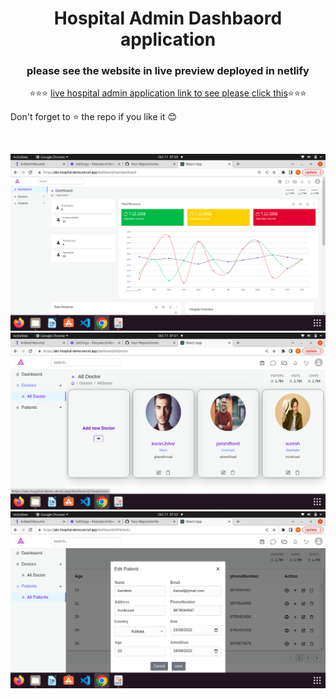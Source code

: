 
<div align="center">
  <h1>Hospital Admin Dashbaord application</h1>
  <h3>please see the website in live preview deployed in netlify</h3>
⭐⭐⭐ <a href="https://abc-hospital-demo.vercel.app/login">live hospital admin application link to see please click this</a>⭐⭐⭐
</div>
<div>
  <p>Don't forget to ⭐ the repo if you like it 😊</p>
 </div>
<br/>


![project img](https://github.com/ManiMaran001/abcAdminDashboard/blob/main/screenshot/Screenshot%20from%202022-10-11%2007-20-46.png?raw=true)
![stack Overflow](https://github.com/ManiMaran001/abcAdminDashboard/blob/main/screenshot/Screenshot%20from%202022-10-11%2007-21-49.png?raw=true)
![stack Overflow](https://github.com/ManiMaran001/abcAdminDashboard/blob/main/screenshot/Screenshot%20from%202022-10-11%2007-22-54.png?raw=true)
